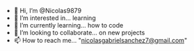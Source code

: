 - 👋 Hi, I’m @Nicolas9879
- 👀 I’m interested in... learning
- 🌱 I’m currently learning... how to code
- 💞️ I’m looking to collaborate... on new projects
- 📫 How to reach me... "nicolasgabrielsanchez7@gmail.com"

<!---
Nicolas9879/Nicolas9879 is a ✨ special ✨ repository because its `README.md` (this file) appears on your GitHub profile.
You can click the Preview link to take a look at your changes.
--->
